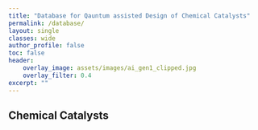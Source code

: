 ```yaml
---
title: "Database for Qauntum assisted Design of Chemical Catalysts"
permalink: /database/
layout: single
classes: wide
author_profile: false
toc: false
header:
    overlay_image: assets/images/ai_gen1_clipped.jpg
    overlay_filter: 0.4
excerpt: ""
---
```


## Chemical Catalysts

